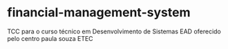# financial-management-system
TCC para o curso técnico em Desenvolvimento de Sistemas EAD oferecido pelo centro paula souza ETEC

